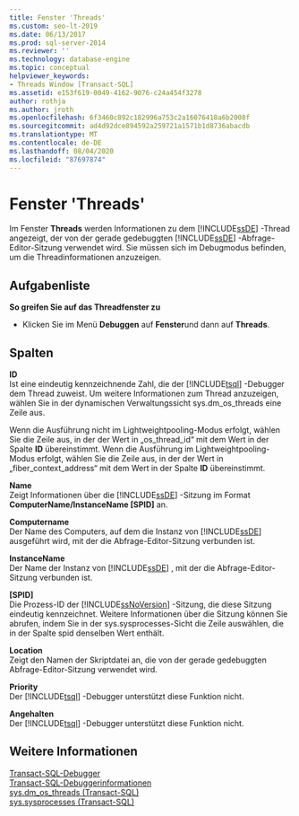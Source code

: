 ```yaml
---
title: Fenster 'Threads'
ms.custom: seo-lt-2019
ms.date: 06/13/2017
ms.prod: sql-server-2014
ms.reviewer: ''
ms.technology: database-engine
ms.topic: conceptual
helpviewer_keywords:
- Threads Window [Transact-SQL]
ms.assetid: e153f619-0049-4162-9076-c24a454f3278
author: rothja
ms.author: jroth
ms.openlocfilehash: 6f3460c892c182996a753c2a16076418a6b2008f
ms.sourcegitcommit: ad4d92dce894592a259721a1571b1d8736abacdb
ms.translationtype: MT
ms.contentlocale: de-DE
ms.lasthandoff: 08/04/2020
ms.locfileid: "87697874"
---
```

# <a name="threads-window"></a>Fenster 'Threads'
  Im Fenster **Threads** werden Informationen zu dem [!INCLUDE[ssDE](../../includes/ssde-md.md)] -Thread angezeigt, der von der gerade gedebuggten [!INCLUDE[ssDE](../../includes/ssde-md.md)] -Abfrage-Editor-Sitzung verwendet wird. Sie müssen sich im Debugmodus befinden, um die Threadinformationen anzuzeigen.  
  
## <a name="task-list"></a>Aufgabenliste  
 **So greifen Sie auf das Threadfenster zu**  
  
-   Klicken Sie im Menü **Debuggen** auf **Fenster**und dann auf **Threads**.  
  
## <a name="columns"></a>Spalten  
 **ID**  
 Ist eine eindeutig kennzeichnende Zahl, die der [!INCLUDE[tsql](../../includes/tsql-md.md)] -Debugger dem Thread zuweist. Um weitere Informationen zum Thread anzuzeigen, wählen Sie in der dynamischen Verwaltungssicht sys.dm_os_threads eine Zeile aus.  
  
 Wenn die Ausführung nicht im Lightweightpooling-Modus erfolgt, wählen Sie die Zeile aus, in der der Wert in „os_thread_id“ mit dem Wert in der Spalte **ID** übereinstimmt. Wenn die Ausführung im Lightweightpooling-Modus erfolgt, wählen Sie die Zeile aus, in der der Wert in „fiber_context_address“ mit dem Wert in der Spalte **ID** übereinstimmt.  
  
 **Name**  
 Zeigt Informationen über die [!INCLUDE[ssDE](../../includes/ssde-md.md)] -Sitzung im Format **ComputerName/InstanceName [SPID]** an.  
  
 **Computername**  
 Der Name des Computers, auf dem die Instanz von [!INCLUDE[ssDE](../../includes/ssde-md.md)] ausgeführt wird, mit der die Abfrage-Editor-Sitzung verbunden ist.  
  
 **InstanceName**  
 Der Name der Instanz von [!INCLUDE[ssDE](../../includes/ssde-md.md)] , mit der die Abfrage-Editor-Sitzung verbunden ist.  
  
 **[SPID]**  
 Die Prozess-ID der [!INCLUDE[ssNoVersion](../../includes/ssnoversion-md.md)] -Sitzung, die diese Sitzung eindeutig kennzeichnet. Weitere Informationen über die Sitzung können Sie abrufen, indem Sie in der sys.sysprocesses-Sicht die Zeile auswählen, die in der Spalte spid denselben Wert enthält.  
  
 **Location**  
 Zeigt den Namen der Skriptdatei an, die von der gerade gedebuggten Abfrage-Editor-Sitzung verwendet wird.  
  
 **Priority**  
 Der [!INCLUDE[tsql](../../includes/tsql-md.md)] -Debugger unterstützt diese Funktion nicht.  
  
 **Angehalten**  
 Der [!INCLUDE[tsql](../../includes/tsql-md.md)] -Debugger unterstützt diese Funktion nicht.  
  
## <a name="see-also"></a>Weitere Informationen  
 [Transact-SQL-Debugger](transact-sql-debugger.md)   
 [Transact-SQL-Debuggerinformationen](transact-sql-debugger-information.md)   
 [sys.dm_os_threads &#40;Transact-SQL&#41;](/sql/relational-databases/system-dynamic-management-views/sys-dm-os-threads-transact-sql)   
 [sys.sysprocesses &#40;Transact-SQL&#41;](/sql/relational-databases/system-compatibility-views/sys-sysprocesses-transact-sql)  
